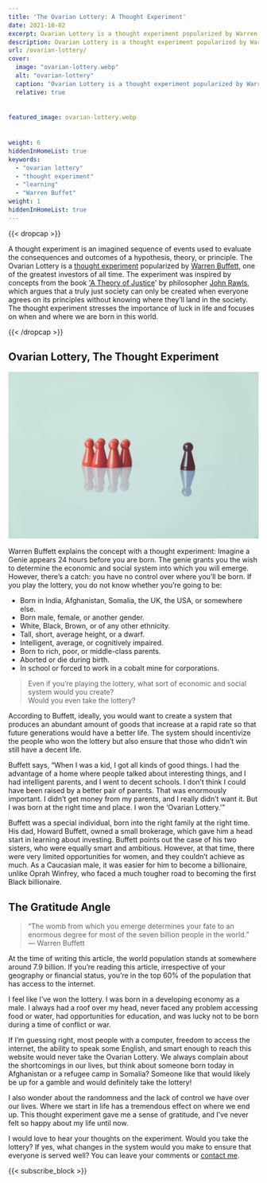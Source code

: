 ```yaml
---
title: 'The Ovarian Lottery: A Thought Experiment' 
date: 2021-10-02
excerpt: Ovarian Lottery is a thought experiment popularized by Warren Buffet. It stresses the importance of luck and the influence of when/where we are born in this world on our life outcomes.
description: Ovarian Lottery is a thought experiment popularized by Warren Buffet. It stresses the importance of luck and the influence of when/where we are born in this world on our life outcomes.
url: /ovarian-lottery/
cover:
  image: "ovarian-lottery.webp"
  alt: "ovarian-lottery"
  caption: "Ovarian Lottery is a thought experiment popularized by Warren Buffet. "
  relative: true


featured_image: ovarian-lottery.webp


weight: 6
hiddenInHomeList: true
keywords:
  - "ovarian lottery"
  - "thought experiment"
  - "learning"
  - "Warren Buffet"
weight: 1
hiddenInHomeList: true
---
```


{{< dropcap >}}

A thought experiment is an imagined sequence of events used to evaluate the consequences and outcomes of a hypothesis, theory, or principle. The Ovarian Lottery is a [thought experiment](https://en.wikipedia.org/wiki/Thought_experiment) popularized by [Warren Buffett](https://en.wikipedia.org/wiki/Warren_Buffett), one of the greatest investors of all time. The experiment was inspired by concepts from the book ['A Theory of Justice](https://geni.us/rsh-theory-of-justice)' by philosopher [John Rawls](https://en.wikipedia.org/wiki/John_Rawls), which argues that a truly just society can only be created when everyone agrees on its principles without knowing where they’ll land in the society. The thought experiment stresses the importance of luck in life and focuses on when and where we are born in this world.

{{< /dropcap >}}


## Ovarian Lottery, The Thought Experiment

![Ovarian Lottery](ovarian-lottery.webp)


Warren Buffett explains the concept with a thought experiment: Imagine a Genie appears 24 hours before you are born. The genie grants you the wish to determine the economic and social system into which you will emerge. However, there’s a catch: you have no control over where you’ll be born. If you play the lottery, you do not know whether you’re going to be:

- Born in India, Afghanistan, Somalia, the UK, the USA, or somewhere else.
- Born male, female, or another gender.
- White, Black, Brown, or of any other ethnicity.
- Tall, short, average height, or a dwarf.
- Intelligent, average, or cognitively impaired.
- Born to rich, poor, or middle-class parents.
- Aborted or die during birth.
- In school or forced to work in a cobalt mine for corporations.

> Even if you’re playing the lottery, what sort of economic and social system would you create?  
> Would you even take the lottery?

According to Buffett, ideally, you would want to create a system that produces an abundant amount of goods that increase at a rapid rate so that future generations would have a better life. The system should incentivize the people who won the lottery but also ensure that those who didn’t win still have a decent life.

Buffett says, “When I was a kid, I got all kinds of good things. I had the advantage of a home where people talked about interesting things, and I had intelligent parents, and I went to decent schools. I don’t think I could have been raised by a better pair of parents. That was enormously important. I didn’t get money from my parents, and I really didn’t want it. But I was born at the right time and place. I won the ‘Ovarian Lottery.’”

Buffett was a special individual, born into the right family at the right time. His dad, Howard Buffett, owned a small brokerage, which gave him a head start in learning about investing. Buffett points out the case of his two sisters, who were equally smart and ambitious. However, at that time, there were very limited opportunities for women, and they couldn’t achieve as much. As a Caucasian male, it was easier for him to become a billionaire, unlike Oprah Winfrey, who faced a much tougher road to becoming the first Black billionaire.


## The Gratitude Angle

> “The womb from which you emerge determines your fate to an enormous degree for most of the seven billion people in the world.”  
> — Warren Buffett

At the time of writing this article, the world population stands at somewhere around 7.9 billion. If you’re reading this article, irrespective of your geography or financial status, you’re in the top 60% of the population that has access to the internet.

I feel like I’ve won the lottery. I was born in a developing economy as a male. I always had a roof over my head, never faced any problem accessing food or water, had opportunities for education, and was lucky not to be born during a time of conflict or war.

If I’m guessing right, most people with a computer, freedom to access the internet, the ability to speak some English, and smart enough to reach this website would never take the Ovarian Lottery. We always complain about the shortcomings in our lives, but think about someone born today in Afghanistan or a refugee camp in Somalia? Someone like that would likely be up for a gamble and would definitely take the lottery!

I also wonder about the randomness and the lack of control we have over our lives. Where we start in life has a tremendous effect on where we end up. This thought experiment gave me a sense of gratitude, and I’ve never felt so happy about my life until now.

I would love to hear your thoughts on the experiment. Would you take the lottery? If yes, what changes in the system would you make to ensure that everyone is served well? You can leave your comments or [contact me](https://rishikeshs.com/contact/).



{{< subscribe_block >}}
